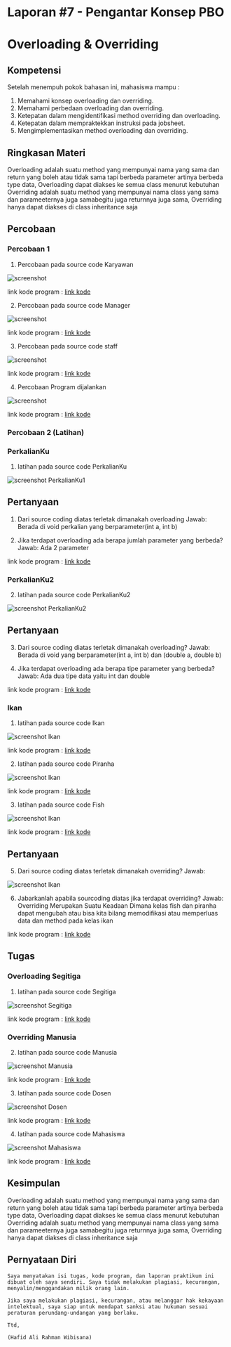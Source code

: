 # Laporan #7 - Pengantar Konsep PBO

# Overloading & Overriding

## Kompetensi

Setelah menempuh pokok bahasan ini, mahasiswa mampu : 
1. Memahami konsep overloading dan overriding. 
2. Memahami perbedaan overloading dan overriding. 
3. Ketepatan dalam mengidentifikasi method overriding dan overloading.
4. Ketepatan dalam mempraktekkan instruksi pada jobsheet. 
5. Mengimplementasikan method overloading dan overriding.
  
## Ringkasan Materi

Overloading adalah suatu method yang mempunyai nama yang sama dan return yang boleh atau tidak sama tapi berbeda parameter artinya berbeda type data, Overloading dapat diakses ke semua class menurut kebutuhan
Overriding adalah suatu method yang mempunyai nama class yang sama dan parameeternya juga samabegitu juga returnnya juga sama, Overriding hanya dapat diakses di class inheritance saja 

## Percobaan

### Percobaan 1

1. Percobaan pada source code Karyawan

![screenshot](img/karyawan.jpg)

link kode program : [link kode](../../src/7_Overloading_dan_Overriding/Karyawan1941723009Hafid.java)

2. Percobaan pada source code Manager 

![screenshot](img/manager.jpg)

link kode program : [link kode](../../src/7_Overloading_dan_Overriding/Manager1941723009Hafid.java)

3. Percobaan pada source code staff

![screenshot](img/staff.jpg)

link kode program : [link kode](../../src/7_Overloading_dan_Overriding/Staff1941723009Hafid.java)

4. Percobaan Program dijalankan

![screenshot](img/utama.jpg)

link kode program : [link kode](../../src/7_Overloading_dan_Overriding/Utama1941723009Hafid.java)

### Percobaan 2 (Latihan)

### PerkalianKu

1. latihan pada source code PerkalianKu

![screenshot PerkalianKu1](img/perkalianku.jpg)

## Pertanyaan

1. Dari source coding diatas terletak dimanakah overloading
	Jawab:
	Berada di void perkalian yang berparameter(int a, int b) 

2. Jika terdapat overloading ada berapa jumlah parameter yang berbeda? 
	Jawab:
	Ada 2 parameter

link kode program : [link kode](../../src/7_Overloading_dan_Overriding/PerkalianKu1941723009Hafid.java)

### PerkalianKu2

2. latihan pada source code PerkalianKu2

![screenshot PerkalianKu2](img/perkalianKu2.jpg)

## Pertanyaan

3.  Dari source coding diatas terletak dimanakah overloading? 
	Jawab:
	Berada di void yang berparameter(int a, int b) dan (double a, double b)

4. Jika terdapat overloading ada berapa tipe parameter yang berbeda? 
	Jawab:
	Ada dua tipe data yaitu int dan double
	
link kode program : [link kode](../../src/7_Overloading_dan_Overriding/PerkalianKu21941723009Hafid.java)

### Ikan

1. latihan pada source code Ikan

![screenshot Ikan](img/ikan.jpg)

link kode program : [link kode](../../src/7_Overloading_dan_Overriding/Ikan1941723009Hafid.java)

2. latihan pada source code Piranha

![screenshot Ikan](img/piranha.jpg)

link kode program : [link kode](../../src/7_Overloading_dan_Overriding/Piranha1941723009Hafid.java)

3. latihan pada source code Fish

![screenshot Ikan](img/fish.jpg)

link kode program : [link kode](../../src/7_Overloading_dan_Overriding/Fish1941723009Hafid.java)

## Pertanyaan

5. Dari source coding diatas terletak dimanakah overriding? 
	Jawab:
	
![screenshot Ikan](img/ikanpj.jpg)

6. Jabarkanlah apabila sourcoding diatas jika terdapat overriding?
	Jawab:
	Overriding Merupakan Suatu Keadaan Dimana kelas fish dan piranha dapat mengubah atau bisa kita bilang memodifikasi atau memperluas data dan method pada kelas ikan
 
link kode program : [link kode](../../src/7_Overloading_dan_Overriding/Ikan1941723009Hafid.java)

## Tugas

### Overloading Segitiga

1. latihan pada source code Segitiga

![screenshot Segitiga](img/segitiga.jpg)

link kode program : [link kode](../../src/7_Overloading_dan_Overriding/Segitiga1941723009Hafid.java)

### Overriding Manusia

2. latihan pada source code Manusia

![screenshot Manusia](img/manusia.jpg)

link kode program : [link kode](../../src/7_Overloading_dan_Overriding/Manusia1941723009Hafid.java)

3. latihan pada source code Dosen

![screenshot Dosen](img/dosen.jpg)

link kode program : [link kode](../../src/7_Overloading_dan_Overriding/Dosen1941723009Hafid.java)

4. latihan pada source code Mahasiswa

![screenshot Mahasiswa](img/mahasiswa.jpg)

link kode program : [link kode](../../src/7_Overloading_dan_Overriding/Mahasiswa1941723009Hafid.java)



## Kesimpulan

Overloading adalah suatu method yang mempunyai nama yang sama dan return yang boleh atau tidak sama tapi berbeda parameter artinya berbeda type data, Overloading dapat diakses ke semua class menurut kebutuhan Overriding adalah suatu method yang mempunyai nama class yang sama dan parameeternya juga samabegitu juga returnnya juga sama, Overriding hanya dapat diakses di class inheritance saja
## Pernyataan Diri

	Saya menyatakan isi tugas, kode program, dan laporan praktikum ini dibuat oleh saya sendiri. Saya tidak melakukan plagiasi, kecurangan, menyalin/menggandakan milik orang lain.

	Jika saya melakukan plagiasi, kecurangan, atau melanggar hak kekayaan intelektual, saya siap untuk mendapat sanksi atau hukuman sesuai peraturan perundang-undangan yang berlaku.

	Ttd,

	(Hafid Ali Rahman Wibisana)